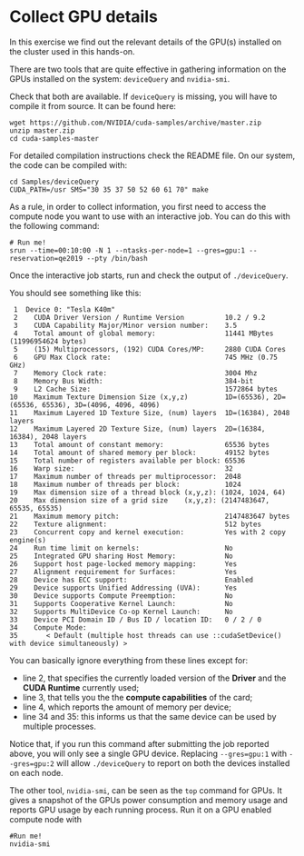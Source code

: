 # Collect GPU details

In this exercise we find out the relevant details of the GPU(s)
installed on the cluster used in this hands-on.

There are two tools that are quite effective in gathering information on the GPUs 
installed on the system: `deviceQuery` and `nvidia-smi`.

Check that both are available. If `deviceQuery` is missing,
you will have to compile it from source. It can be found here:

    wget https://github.com/NVIDIA/cuda-samples/archive/master.zip
    unzip master.zip
    cd cuda-samples-master

For detailed compilation instructions check the README file.
On our system, the code can be compiled with:

    cd Samples/deviceQuery
    CUDA_PATH=/usr SMS="30 35 37 50 52 60 61 70" make

As a rule, in order to collect information, you first need to access
the compute node you want to use
with an interactive job. You can do this with the following command:

    # Run me!
    srun --time=00:10:00 -N 1 --ntasks-per-node=1 --gres=gpu:1 --reservation=qe2019 --pty /bin/bash
    
Once the interactive job starts, run and check the output of `./deviceQuery`.

You should see something like this:

     1	Device 0: "Tesla K40m"
     2	  CUDA Driver Version / Runtime Version          10.2 / 9.2
     3	  CUDA Capability Major/Minor version number:    3.5
     4	  Total amount of global memory:                 11441 MBytes (11996954624 bytes)
     5	  (15) Multiprocessors, (192) CUDA Cores/MP:     2880 CUDA Cores
     6	  GPU Max Clock rate:                            745 MHz (0.75 GHz)
     7	  Memory Clock rate:                             3004 Mhz
     8	  Memory Bus Width:                              384-bit
     9	  L2 Cache Size:                                 1572864 bytes
    10	  Maximum Texture Dimension Size (x,y,z)         1D=(65536), 2D=(65536, 65536), 3D=(4096, 4096, 4096)
    11	  Maximum Layered 1D Texture Size, (num) layers  1D=(16384), 2048 layers
    12	  Maximum Layered 2D Texture Size, (num) layers  2D=(16384, 16384), 2048 layers
    13	  Total amount of constant memory:               65536 bytes
    14	  Total amount of shared memory per block:       49152 bytes
    15	  Total number of registers available per block: 65536
    16	  Warp size:                                     32
    17	  Maximum number of threads per multiprocessor:  2048
    18	  Maximum number of threads per block:           1024
    19	  Max dimension size of a thread block (x,y,z): (1024, 1024, 64)
    20	  Max dimension size of a grid size    (x,y,z): (2147483647, 65535, 65535)
    21	  Maximum memory pitch:                          2147483647 bytes
    22	  Texture alignment:                             512 bytes
    23	  Concurrent copy and kernel execution:          Yes with 2 copy engine(s)
    24	  Run time limit on kernels:                     No
    25	  Integrated GPU sharing Host Memory:            No
    26	  Support host page-locked memory mapping:       Yes
    27	  Alignment requirement for Surfaces:            Yes
    28	  Device has ECC support:                        Enabled
    29	  Device supports Unified Addressing (UVA):      Yes
    30	  Device supports Compute Preemption:            No
    31	  Supports Cooperative Kernel Launch:            No
    32	  Supports MultiDevice Co-op Kernel Launch:      No
    33	  Device PCI Domain ID / Bus ID / location ID:   0 / 2 / 0
    34	  Compute Mode:
    35	     < Default (multiple host threads can use ::cudaSetDevice() with device simultaneously) >


You can basically ignore everything from these lines except for:

* line 2, that specifies the currently loaded version of the **Driver** and the **CUDA Runtime** currently used;
* line 3, that tells you the the **compute capabilities** of the card;
* line 4, which reports the amount of memory per device;
* line 34 and 35: this informs us that the same device can be used by multiple processes.

Notice that, if you run this command after submitting the job reported above,
you will only see a single GPU device. Replacing `--gres=gpu:1` with `--gres=gpu:2`
will allow `./deviceQuery` to report on both the devices installed on each node.

The other tool, `nvidia-smi`, can be seen as the `top` command for GPUs.
It gives a snapshot of the GPUs power consumption and memory usage and
reports GPU usage by each running process.
Run it on a GPU enabled compute node with


    #Run me!
    nvidia-smi
